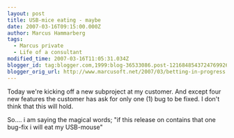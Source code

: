 ```yaml
---
layout: post
title: USB-mice eating - maybe
date: 2007-03-16T09:15:00.000Z
author: Marcus Hammarberg
tags:
  - Marcus private
  - Life of a consultant
modified_time: 2007-03-16T11:05:31.034Z
blogger_id: tag:blogger.com,1999:blog-36533086.post-1216848543724769926
blogger_orig_url: http://www.marcusoft.net/2007/03/betting-in-progress.html
---
```



Today we're kicking off a new subproject at my customer. And except four new features the customer has ask for only one (1) bug to be fixed. I don't think that this will hold.

So.... i am saying the magical words; "if this release on contains that one bug-fix i will eat my USB-mouse"
